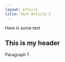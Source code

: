 ```yaml
---
layout: article
title: Test Article 2
---
```

Here is some text
## This is my header
Paragraph 1